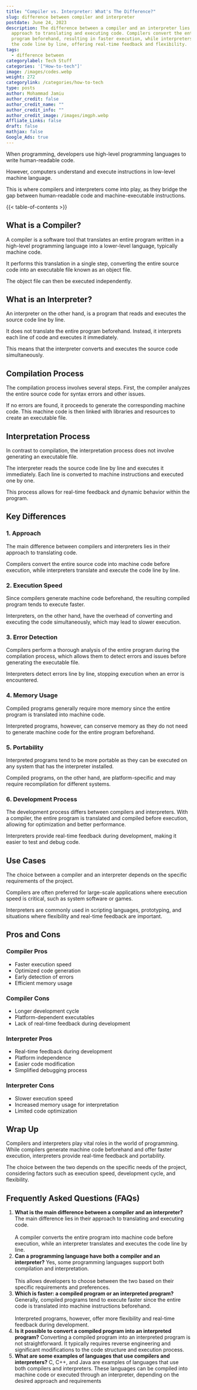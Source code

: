 ```yaml
---
title: "Compiler vs. Interpreter: What's The Difference?"
slug: difference between compiler and interpreter
postdate: June 24, 2023
description: The difference between a compiler and an interpreter lies in their
  approach to translating and executing code. Compilers convert the entire
  program beforehand, resulting in faster execution, while interpreters execute
  the code line by line, offering real-time feedback and flexibility.
tags:
  - difference between
categorylabel: Tech Stuff
categories: '["How-to-tech"]'
image: /images/codes.webp
weight: 272
categorylink: /categories/how-to-tech
type: posts
author: Mohammad Jamiu
author_credit: false
author_credit_name: ""
author_credit_info: ""
author_credit_image: /images/imgph.webp
Affliate_Links: false
draft: false
mathjax: false
Google_Ads: true
---
```

When programming, developers use high-level programming languages to write human-readable code. 

However, computers understand and execute instructions in low-level machine language. 

This is where compilers and interpreters come into play, as they bridge the gap between human-readable code and machine-executable instructions.

{{< table-of-contents >}}

## **What is a Compiler?**

A compiler is a software tool that translates an entire program written in a high-level programming language into a lower-level language, typically machine code. 

It performs this translation in a single step, converting the entire source code into an executable file known as an object file. 

The object file can then be executed independently.

## **What is an Interpreter?**

An interpreter on the other hand, is a program that reads and executes the source code line by line. 

It does not translate the entire program beforehand. Instead, it interprets each line of code and executes it immediately. 

This means that the interpreter converts and executes the source code simultaneously.

## **Compilation Process**

The compilation process involves several steps. First, the compiler analyzes the entire source code for syntax errors and other issues. 

If no errors are found, it proceeds to generate the corresponding machine code. This machine code is then linked with libraries and resources to create an executable file.

## **Interpretation Process**

In contrast to compilation, the interpretation process does not involve generating an executable file. 

The interpreter reads the source code line by line and executes it immediately. Each line is converted to machine instructions and executed one by one. 

This process allows for real-time feedback and dynamic behavior within the program.

## **Key Differences**

### **1. Approach**

The main difference between compilers and interpreters lies in their approach to translating code. 

Compilers convert the entire source code into machine code before execution, while interpreters translate and execute the code line by line.

### **2. Execution Speed**

Since compilers generate machine code beforehand, the resulting compiled program tends to execute faster. 

Interpreters, on the other hand, have the overhead of converting and executing the code simultaneously, which may lead to slower execution.

### **3. Error Detection**

Compilers perform a thorough analysis of the entire program during the compilation process, which allows them to detect errors and issues before generating the executable file. 

Interpreters detect errors line by line, stopping execution when an error is encountered.

### **4. Memory Usage**

Compiled programs generally require more memory since the entire program is translated into machine code. 

Interpreted programs, however, can conserve memory as they do not need to generate machine code for the entire program beforehand.

### **5. Portability**

Interpreted programs tend to be more portable as they can be executed on any system that has the interpreter installed. 

Compiled programs, on the other hand, are platform-specific and may require recompilation for different systems.

### **6. Development Process**

The development process differs between compilers and interpreters. With a compiler, the entire program is translated and compiled before execution, allowing for optimization and better performance. 

Interpreters provide real-time feedback during development, making it easier to test and debug code.

## **Use Cases**

The choice between a compiler and an interpreter depends on the specific requirements of the project. 

Compilers are often preferred for large-scale applications where execution speed is critical, such as system software or games. 

Interpreters are commonly used in scripting languages, prototyping, and situations where flexibility and real-time feedback are important.

## **Pros and Cons**

### **Compiler Pros**

* Faster execution speed
* Optimized code generation
* Early detection of errors
* Efficient memory usage

### **Compiler Cons**

* Longer development cycle
* Platform-dependent executables
* Lack of real-time feedback during development

### **Interpreter Pros**

* Real-time feedback during development
* Platform independence
* Easier code modification
* Simplified debugging process

### **Interpreter Cons**

* Slower execution speed
* Increased memory usage for interpretation
* Limited code optimization

## **Wrap Up**

Compilers and interpreters play vital roles in the world of programming. While compilers generate machine code beforehand and offer faster execution, interpreters provide real-time feedback and portability. 

The choice between the two depends on the specific needs of the project, considering factors such as execution speed, development cycle, and flexibility.

## **Frequently Asked Questions (FAQs)**

1. **What is the main difference between a compiler and an interpreter?** The main difference lies in their approach to translating and executing code. \
   \
   A compiler converts the entire program into machine code before execution, while an interpreter translates and executes the code line by line.
2. **Can a programming language have both a compiler and an interpreter?** Yes, some programming languages support both compilation and interpretation. \
   \
   This allows developers to choose between the two based on their specific requirements and preferences.
3. **Which is faster: a compiled program or an interpreted program?** Generally, compiled programs tend to execute faster since the entire code is translated into machine instructions beforehand. \
   \
   Interpreted programs, however, offer more flexibility and real-time feedback during development.
4. **Is it possible to convert a compiled program into an interpreted program?** Converting a compiled program into an interpreted program is not straightforward. It typically requires reverse engineering and significant modifications to the code structure and execution process.
5. **What are some examples of languages that use compilers and interpreters?** C, C++, and Java are examples of languages that use both compilers and interpreters. These languages can be compiled into machine code or executed through an interpreter, depending on the desired approach and requirements